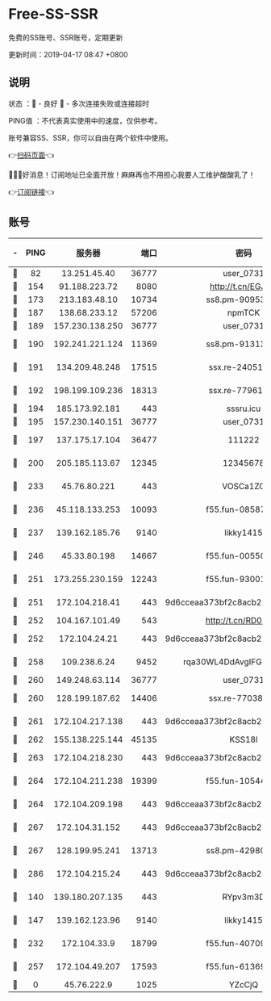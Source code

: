 # Free-SS-SSR

免费的SS账号、SSR账号，定期更新

更新时间：2019-04-17 08:47 +0800

## 说明

状态     ：🙂 - 良好 🙁 - 多次连接失败或连接超时

PING值   ：不代表真实使用中的速度，仅供参考。

账号兼容SS、SSR，你可以自由在两个软件中使用。

👉[扫码页面](https://liesauer.github.io/Free-SS-SSR/)👈

🎉🎉🎉好消息！订阅地址已全面开放！麻麻再也不用担心我要人工维护酸酸乳了！

👉[订阅链接](https://www.liesauer.net/yogurt/subscribe?ACCESS_TOKEN=DAYxR3mMaZAsaqUb)👈

## 账号

|-|PING|服务器|端口|密码|加密方式|区域|
|:----:|:----:|:-----:|-----:|:----:|:----:|:----:|
|🙂|82|13.251.45.40|36777|user_0731|chacha20|SG|
|🙂|154|91.188.223.72|8080|http://t.cn/EGJIyrl|rc4-md5|RU|
|🙂|173|213.183.48.10|10734|ss8.pm-90953901|rc4-md5|RU|
|🙂|187|138.68.233.12|57206|npmTCK|rc4-md5|US|
|🙂|189|157.230.138.250|36777|user_0731|chacha20|US|
|🙂|190|192.241.221.124|11369|ss8.pm-91313245|aes-256-cfb|US|
|🙂|191|134.209.48.248|17515|ssx.re-24051908|aes-256-cfb|US|
|🙂|192|198.199.109.236|18313|ssx.re-77961623|aes-256-cfb|US|
|🙂|194|185.173.92.181|443|sssru.icu|rc4-md5|RU|
|🙂|195|157.230.140.151|36777|user_0731|chacha20|US|
|🙂|197|137.175.17.104|36477|111222|aes-256-cfb|US|
|🙂|200|205.185.113.67|12345|12345678|aes-256-cfb|US|
|🙂|233|45.76.80.221|443|VOSCa1ZG|aes-256-cfb|DE|
|🙂|236|45.118.133.253|10093|f55.fun-08587315|aes-256-cfb|SG|
|🙂|237|139.162.185.76|9140|likky1415|aes-256-cfb|DE|
|🙂|246|45.33.80.198|14667|f55.fun-00550024|aes-256-cfb|US|
|🙂|251|173.255.230.159|12243|f55.fun-93001883|aes-256-cfb|US|
|🙂|251|172.104.218.41|443|9d6cceaa373bf2c8acb22e60b6a58be6|aes-256-cfb|US|
|🙂|252|104.167.101.49|543|http://t.cn/RD0D7sx|rc4-md5|CA|
|🙂|252|172.104.24.21|443|9d6cceaa373bf2c8acb22e60b6a58be6|aes-256-cfb|US|
|🙂|258|109.238.6.24|9452|rqa30WL4DdAvgIFG6Fs3znzTa|aes-256-cfb|FR|
|🙂|260|149.248.63.114|36777|user_0731|chacha20|CA|
|🙂|260|128.199.187.62|14406|ssx.re-77038545|aes-256-cfb|SG|
|🙂|261|172.104.217.138|443|9d6cceaa373bf2c8acb22e60b6a58be6|aes-256-cfb|US|
|🙂|262|155.138.225.144|45135|KSS18l|rc4-md5|US|
|🙂|263|172.104.218.230|443|9d6cceaa373bf2c8acb22e60b6a58be6|aes-256-cfb|US|
|🙂|264|172.104.211.238|19399|f55.fun-10544311|aes-256-cfb|US|
|🙂|264|172.104.209.198|443|9d6cceaa373bf2c8acb22e60b6a58be6|aes-256-cfb|US|
|🙂|267|172.104.31.152|443|9d6cceaa373bf2c8acb22e60b6a58be6|aes-256-cfb|US|
|🙂|267|128.199.95.241|13713|ss8.pm-42980063|aes-256-cfb|SG|
|🙂|286|172.104.215.24|443|9d6cceaa373bf2c8acb22e60b6a58be6|aes-256-cfb|US|
|🙂|140|139.180.207.135|443|RYpv3m3D|aes-256-cfb|JP|
|🙂|147|139.162.123.96|9140|likky1415|aes-256-cfb|JP|
|🙂|232|172.104.33.9|18799|f55.fun-40709683|aes-256-cfb|SG|
|🙂|257|172.104.49.207|17593|f55.fun-61369927|aes-256-cfb|SG|
|🙁|0|45.76.222.9|1025|YZcCjQ|rc4-md5|JP|
